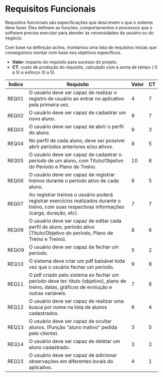 # Requisitos Funcionais

Requisitos funcionais são especificações que descrevem o que o sistema deve fazer. Eles definem as funções, comportamentos e processos que o software precisa executar para atender às necessidades do usuário ou do negócio.

Com base na definição acima, montamos uma lista de requisitos inicias que conseguimos montar com base nos objetivos específicos.

- **Valor**: impacto do requisito para sucesso do projeto.
- **CT**: custo de produção do requisito, calculado com a soma de tempo ( 0 a 5) e esforço (0 a 5).

| Índice | Requisito | Valor | CT |
|--------|----------|-------| --------| 
| REQ01     | O usuário deve ser capaz de realizar o registro de usuário ao entrar no aplicativo pela primeira vez.         |    4   | 7 |
| REQ02      | O usuário deve ser capaz de cadastrar um novo aluno.                                                                                            |    9   | 7 |
| REQ03     | O usuário deve ser capaz de abrir o perfil do aluno.                                                                                            |   9    | 3 |
| REQ04     | No perfil de cada aluno, deve ser possível abrir períodos anteriores e/ou ativos.                                                               |    8   | 5 |
| REQ05     | O usuário deve ser capaz de cadastrar o período de um aluno, com Título/Objetivo do Período e Plano de Treino.                                  |    10   | 8 |
| REQ06     | O usuário deve ser capaz de registrar treinos durante o período ativo de cada aluno.                                                            |     6  | 5 |
| REQ07    | Ao registrar treinos o usuário poderá registrar exercícios realizados durante o treino, com suas respectivas informações (carga, duração, etc). |    7   | 7 |
| REQ08     | O usuário deve ser capaz de editar cada perfil do aluno, período ativo (Título/Objetivo do período, Plano de Treino e Treino).                  |    8   | 6 |
| REQO9     | O usuário deve ser capaz de fechar um período.                                                                                                  |    5   |  2 |
| REQ10     | O sistema deve criar um pdf baixável toda vez que o usuário fechar um período.                                                                  |   9    | 8 |
| REQ11    | O pdf criado pelo sistema ao fechar um período deve ter: título (objetivo), plano de treino, datas, gráficos de evolução e outras variáveis.    |   7    | 8 |
| REQ12     | O usuário deve ser capaz de realizar uma busca por nome na lista de alunos cadastrados.                                                         |   6    | 4 |
| REQ13    | O usuário deve ser capaz de ocultar alunos. (Função "aluno inativo" pedida pelo cliente).                                                       |     3  | 5  |
| REQ14     | O usuário deve ser capaz de deletar um aluno cadastrado.                                                                                        |   3    | 2  |
| REQ15     | O usuário deve ser capaz de adicionar observações em diferentes locais do aplicativo.                                                           |    4   | 1 |

